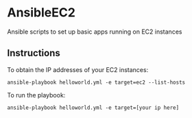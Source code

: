 # AnsibleEC2

Ansible scripts to set up basic apps running on EC2 instances

## Instructions

To obtain the IP addresses of your EC2 instances:

```
ansible-playbook helloworld.yml -e target=ec2 --list-hosts
```

To run the playbook:

```
ansible-playbook helloworld.yml -e target=[your ip here]
```
